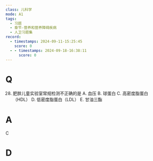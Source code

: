 ```yaml
---
class: 儿科学
mode: A1
tags:
  - 习题
  - 章节-营养和营养障碍疾病
  - 人卫习题集
record:
  - timestamps: 2024-09-11-15:25:45
    score: 0
  - - timestamps: 2024-09-18-16:38:11
      score: 0
---
```


# Q

28. 肥胖儿童实验室常规检测不正确的是
A. 血压
B. 球蛋白
C. 高密度脂蛋白（HDL）
D. 低密度脂蛋白（LDL）
E. 甘油三酯
# A
C
# D

